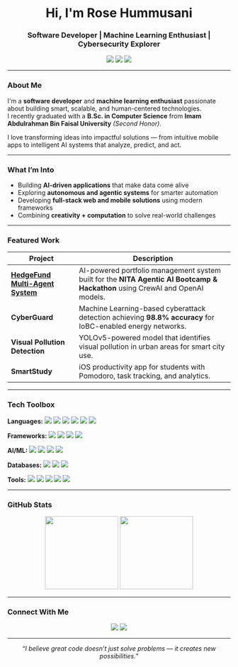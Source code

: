 <!-- Profile Header -->
<h1 align="center">Hi, I'm Rose Hummusani </h1>
<h3 align="center">Software Developer | Machine Learning Enthusiast | Cybersecurity Explorer</h3>

<p align="center">
  <img src="https://img.shields.io/badge/Location-Dhahran%2C%20Saudi%20Arabia-blue?style=flat-square" />
  <img src="https://img.shields.io/badge/Status-Graduate-success?style=flat-square" />
  <img src="https://img.shields.io/badge/Focus-AI%20%7C%20Software%20Development%20%7C%20Cybersecurity-orange?style=flat-square" />
</p>

---

### About Me  

I'm a **software developer** and **machine learning enthusiast** passionate about building smart, scalable, and human-centered technologies.  
I recently graduated with a **B.Sc. in Computer Science** from **Imam Abdulrahman Bin Faisal University** *(Second Honor)*.  

I love transforming ideas into impactful solutions — from intuitive mobile apps to intelligent AI systems that analyze, predict, and act.  

---

### What I’m Into  
- Building **AI-driven applications** that make data come alive  
- Exploring **autonomous and agentic systems** for smarter automation  
- Developing **full-stack web and mobile solutions** using modern frameworks  
- Combining **creativity + computation** to solve real-world challenges  

---

### Featured Work  

| Project | Description |
|----------|--------------|
| **[HedgeFund Multi-Agent System](https://huggingface.co/spaces/Rosehu/day3)** | AI-powered portfolio management system built for the **NITA Agentic AI Bootcamp & Hackathon** using CrewAI and OpenAI models. |
| **CyberGuard** | Machine Learning-based cyberattack detection achieving **98.8% accuracy** for IoBC-enabled energy networks. |
| **Visual Pollution Detection** | YOLOv5-powered model that identifies visual pollution in urban areas for smart city use. |
| **SmartStudy** | iOS productivity app for students with Pomodoro, task tracking, and analytics. |

---

### Tech Toolbox  

**Languages:** 
<img src="https://img.shields.io/badge/Python-3776AB?style=for-the-badge&logo=python&logoColor=white" /> 
<img src="https://img.shields.io/badge/Java-007396?style=for-the-badge&logo=java&logoColor=white" /> 
<img src="https://img.shields.io/badge/C++-00599C?style=for-the-badge&logo=c%2B%2B&logoColor=white" /> 
<img src="https://img.shields.io/badge/JavaScript-F7DF1E?style=for-the-badge&logo=javascript&logoColor=black" /> 
<img src="https://img.shields.io/badge/Dart-0175C2?style=for-the-badge&logo=dart&logoColor=white" /> 
<img src="https://img.shields.io/badge/PHP-777BB4?style=for-the-badge&logo=php&logoColor=white" />

**Frameworks:** 
<img src="https://img.shields.io/badge/React-61DAFB?style=for-the-badge&logo=react&logoColor=black" /> 
<img src="https://img.shields.io/badge/Next.js-000000?style=for-the-badge&logo=next.js&logoColor=white" /> 
<img src="https://img.shields.io/badge/Flutter-02569B?style=for-the-badge&logo=flutter&logoColor=white" /> 
<img src="https://img.shields.io/badge/Node.js-339933?style=for-the-badge&logo=node.js&logoColor=white" />

**AI/ML:** 
<img src="https://img.shields.io/badge/scikit--learn-F7931E?style=for-the-badge&logo=scikit-learn&logoColor=white" /> 
<img src="https://img.shields.io/badge/TensorFlow-FF6F00?style=for-the-badge&logo=tensorflow&logoColor=white" /> 
<img src="https://img.shields.io/badge/YOLOv5-FF6600?style=for-the-badge&logo=data:image/png;base64,..." /> <!-- optional custom logo -->
<img src="https://img.shields.io/badge/Azure_AI-007FFF?style=for-the-badge&logo=microsoft-azure&logoColor=white" />

**Databases:** 
<img src="https://img.shields.io/badge/SQL-003B57?style=for-the-badge&logo=mysql&logoColor=white" /> 
<img src="https://img.shields.io/badge/MySQL-4479A1?style=for-the-badge&logo=mysql&logoColor=white" /> 
<img src="https://img.shields.io/badge/Firebase-FFCA28?style=for-the-badge&logo=firebase&logoColor=black" />

**Tools:** 
<img src="https://img.shields.io/badge/Git-F05032?style=for-the-badge&logo=git&logoColor=white" /> 
<img src="https://img.shields.io/badge/Odoo-7B7B7B?style=for-the-badge&logo=odoo&logoColor=white" /> 
<img src="https://img.shields.io/badge/Figma-F24E1E?style=for-the-badge&logo=figma&logoColor=white" /> 
<img src="https://img.shields.io/badge/Axure-FF6600?style=for-the-badge&logo=axure&logoColor=white" /> 
<img src="https://img.shields.io/badge/Balsamiq-FF6F61?style=for-the-badge&logo=balsamiq&logoColor=white" />
 

---

### GitHub Stats  

<p align="center">
  <img height="165" src="https://github-readme-stats.vercel.app/api?username=rosee-hu&show_icons=true&theme=calm&hide_border=true&count_private=true" />
  <img height="165" src="https://github-readme-stats.vercel.app/api/top-langs/?username=rosee-hu&layout=compact&theme=calm&hide_border=true" />
</p>

---

### Connect With Me  

<p align="center">
  <a href="mailto:rosehummusani@gmail.com"><img src="https://img.shields.io/badge/Email-rosehummusani%40gmail.com-red?style=for-the-badge&logo=gmail&logoColor=white" /></a>
  <a href="https://www.linkedin.com/in/your-linkedin-username/"><img src="https://img.shields.io/badge/LinkedIn-Rose%20Hummusani-blue?style=for-the-badge&logo=linkedin" /></a>
</p>

---

<p align="center">
  <em>“I believe great code doesn’t just solve problems — it creates new possibilities.”</em>
</p>
